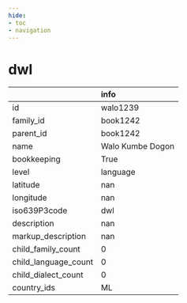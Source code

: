 ```yaml
---
hide:
- toc
- navigation
---
```

# dwl
|                      | info             |
|:---------------------|:-----------------|
| id                   | walo1239         |
| family_id            | book1242         |
| parent_id            | book1242         |
| name                 | Walo Kumbe Dogon |
| bookkeeping          | True             |
| level                | language         |
| latitude             | nan              |
| longitude            | nan              |
| iso639P3code         | dwl              |
| description          | nan              |
| markup_description   | nan              |
| child_family_count   | 0                |
| child_language_count | 0                |
| child_dialect_count  | 0                |
| country_ids          | ML               |